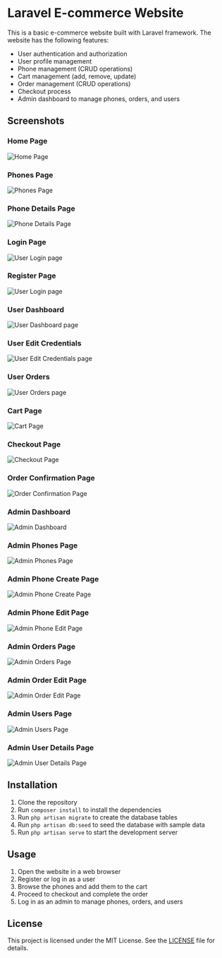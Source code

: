 # Laravel E-commerce Website

This is a basic e-commerce website built with Laravel framework. The website has the following features:

- User authentication and authorization
- User profile management
- Phone management (CRUD operations)
- Cart management (add, remove, update)
- Order management (CRUD operations)
- Checkout process
- Admin dashboard to manage phones, orders, and users

## Screenshots

### Home Page
![Home Page](screenshots/home-page.png)

### Phones Page
![Phones Page](screenshots/phones-page.png)

### Phone Details Page
![Phone Details Page](screenshots/phone-details-page.png)

### Login Page
![User Login page](screenshots/login-page.png)

### Register Page
![User Login page](screenshots/register-page.png)

### User Dashboard
![User Dashboard page](screenshots/user-dashboard-page.png)

### User Edit Credentials
![User Edit Credentials page](screenshots/user-edit-page.png)

### User Orders
![User Orders page](screenshots/user-orders-page.png)

### Cart Page
![Cart Page](screenshots/cart-page.png)

### Checkout Page
![Checkout Page](screenshots/checkout-page.png)

### Order Confirmation Page
![Order Confirmation Page](screenshots/order-confirmation-page.png)

### Admin Dashboard
![Admin Dashboard](screenshots/admin-dashboard-page.png)

### Admin Phones Page
![Admin Phones Page](screenshots/admin-phones-page.png)

### Admin Phone Create Page
![Admin Phone Create Page](screenshots/admin-phones-add-new-page.png)

### Admin Phone Edit Page
![Admin Phone Edit Page](screenshots/admin-phones-edit-page.png)

### Admin Orders Page
![Admin Orders Page](screenshots/admin-orders-page.png)

### Admin Order Edit Page
![Admin Order Edit Page](screenshots/admin-order-edit-page.png)

### Admin Users Page
![Admin Users Page](screenshots/admin-users-page.png)

### Admin User Details Page
![Admin User Details Page](screenshots/admin-user-details-page.png)

## Installation

1. Clone the repository
2. Run `composer install` to install the dependencies
3. Run `php artisan migrate` to create the database tables
4. Run `php artisan db:seed` to seed the database with sample data
5. Run `php artisan serve` to start the development server

## Usage

1. Open the website in a web browser
2. Register or log in as a user
3. Browse the phones and add them to the cart
4. Proceed to checkout and complete the order
5. Log in as an admin to manage phones, orders, and users

## License

This project is licensed under the MIT License. See the [LICENSE](LICENSE) file for details.
